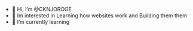 - 👋 Hi, I’m @CKNJOROGE
- 👀 Im interested in Learning how websites work and Building them them
- 🌱 I’m currently learning 
<!---
CKNJOROGE/CKNJOROGE is a ✨ special ✨ repository because its `README.md` (this file) appears on your GitHub profile.
You can click the Preview link to take a look at your changes.
--->
